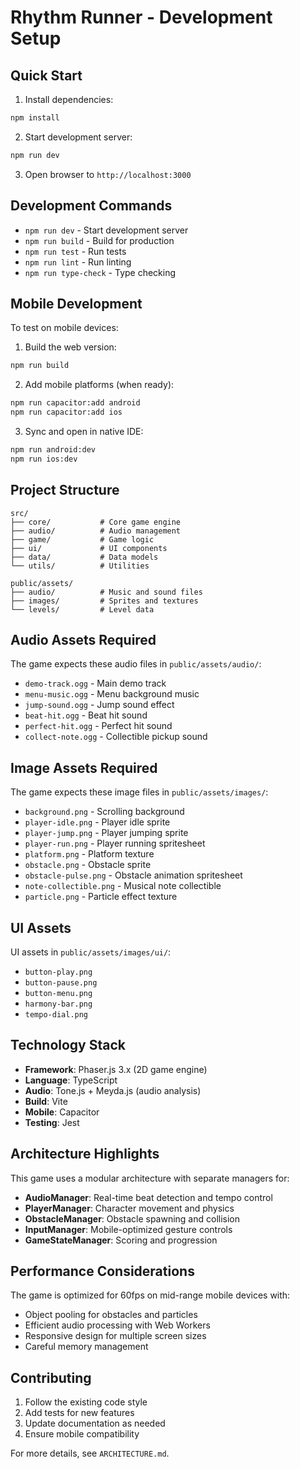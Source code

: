 # Rhythm Runner - Development Setup

## Quick Start

1. Install dependencies:
```bash
npm install
```

2. Start development server:
```bash
npm run dev
```

3. Open browser to `http://localhost:3000`

## Development Commands

- `npm run dev` - Start development server
- `npm run build` - Build for production
- `npm run test` - Run tests
- `npm run lint` - Run linting
- `npm run type-check` - Type checking

## Mobile Development

To test on mobile devices:

1. Build the web version:
```bash
npm run build
```

2. Add mobile platforms (when ready):
```bash
npm run capacitor:add android
npm run capacitor:add ios
```

3. Sync and open in native IDE:
```bash
npm run android:dev
npm run ios:dev
```

## Project Structure

```
src/
├── core/           # Core game engine
├── audio/          # Audio management
├── game/           # Game logic
├── ui/             # UI components
├── data/           # Data models
└── utils/          # Utilities

public/assets/
├── audio/          # Music and sound files
├── images/         # Sprites and textures
└── levels/         # Level data
```

## Audio Assets Required

The game expects these audio files in `public/assets/audio/`:
- `demo-track.ogg` - Main demo track
- `menu-music.ogg` - Menu background music
- `jump-sound.ogg` - Jump sound effect
- `beat-hit.ogg` - Beat hit sound
- `perfect-hit.ogg` - Perfect hit sound
- `collect-note.ogg` - Collectible pickup sound

## Image Assets Required

The game expects these image files in `public/assets/images/`:
- `background.png` - Scrolling background
- `player-idle.png` - Player idle sprite
- `player-jump.png` - Player jumping sprite
- `player-run.png` - Player running spritesheet
- `platform.png` - Platform texture
- `obstacle.png` - Obstacle sprite
- `obstacle-pulse.png` - Obstacle animation spritesheet
- `note-collectible.png` - Musical note collectible
- `particle.png` - Particle effect texture

## UI Assets

UI assets in `public/assets/images/ui/`:
- `button-play.png`
- `button-pause.png`
- `button-menu.png`
- `harmony-bar.png`
- `tempo-dial.png`

## Technology Stack

- **Framework**: Phaser.js 3.x (2D game engine)
- **Language**: TypeScript
- **Audio**: Tone.js + Meyda.js (audio analysis)
- **Build**: Vite
- **Mobile**: Capacitor
- **Testing**: Jest

## Architecture Highlights

This game uses a modular architecture with separate managers for:
- **AudioManager**: Real-time beat detection and tempo control
- **PlayerManager**: Character movement and physics
- **ObstacleManager**: Obstacle spawning and collision
- **InputManager**: Mobile-optimized gesture controls
- **GameStateManager**: Scoring and progression

## Performance Considerations

The game is optimized for 60fps on mid-range mobile devices with:
- Object pooling for obstacles and particles
- Efficient audio processing with Web Workers
- Responsive design for multiple screen sizes
- Careful memory management

## Contributing

1. Follow the existing code style
2. Add tests for new features
3. Update documentation as needed
4. Ensure mobile compatibility

For more details, see `ARCHITECTURE.md`.
